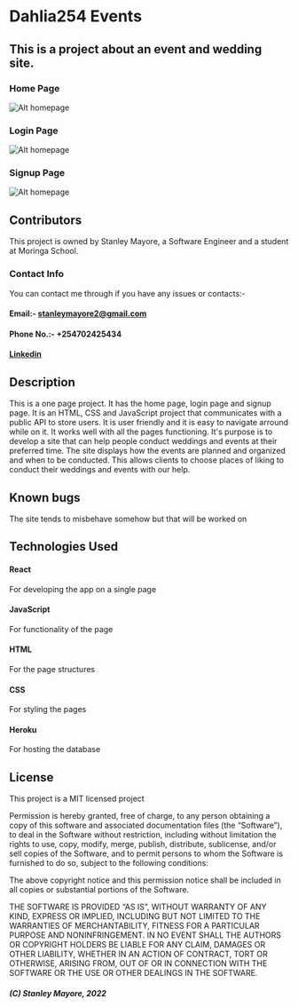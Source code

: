 # Dahlia254 Events
## This is a project about an event and wedding site.

### Home Page
![Alt homepage](./assets/images/Screenshot%20from%202022-06-25%2014-26-38.png?raw=true "Title")

### Login Page
![Alt homepage](./assets/images/Screenshot%20from%202022-06-25%2014-26-44.png?raw=true "Title")


### Signup Page
![Alt homepage](./assets/images/Screenshot%20from%202022-06-25%2014-26-56.png?raw=true "Title")

## Contributors
This project is owned by Stanley Mayore, a Software Engineer and a student at Moringa School.
### Contact Info
You can contact me through if you have any issues or contacts:-
   #### Email:- stanleymayore2@gmail.com
   #### Phone No.:- +254702425434
   #### [Linkedin]("www.linkedin.com/in/stanley-mayore")

## Description
This is a one page project. It has the home page, login page and signup page. 
It is an HTML, CSS and JavaScript project that communicates with a public API to store users.
It is user friendly and it is easy to navigate arround while on it. It works well with all the pages functioning.
It's purpose is to develop a site that can help people conduct weddings and events at their preferred time.
The site displays how the events are planned and organized and when to be conducted. This allows clients to choose
places of liking to conduct their weddings and events with our help.

## Known bugs
The site tends to misbehave somehow but that will be worked on

## Technologies Used

#### React
For developing the app on a single page
#### JavaScript
For functionality of the page
#### HTML 
For the page structures
#### CSS
For styling the pages

#### Heroku
For hosting the database

## License 
This project is a MIT licensed project

Permission is hereby granted, free of charge, to any person obtaining a copy of this software and associated documentation files (the “Software”), to deal in the Software without restriction, including without limitation the rights to use, copy, modify, merge, publish, distribute, sublicense, and/or sell copies of the Software, and to permit persons to whom the Software is furnished to do so, subject to the following conditions:

The above copyright notice and this permission notice shall be included in all copies or substantial portions of the Software.

THE SOFTWARE IS PROVIDED “AS IS”, WITHOUT WARRANTY OF ANY KIND, EXPRESS OR IMPLIED, INCLUDING BUT NOT LIMITED TO THE WARRANTIES OF MERCHANTABILITY, FITNESS FOR A PARTICULAR PURPOSE AND NONINFRINGEMENT. IN NO EVENT SHALL THE AUTHORS OR COPYRIGHT HOLDERS BE LIABLE FOR ANY CLAIM, DAMAGES OR OTHER LIABILITY, WHETHER IN AN ACTION OF CONTRACT, TORT OR OTHERWISE, ARISING FROM, OUT OF OR IN CONNECTION WITH THE SOFTWARE OR THE USE OR OTHER DEALINGS IN THE SOFTWARE.

##### (C) Stanley Mayore, 2022